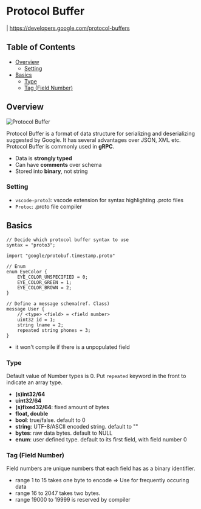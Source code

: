 # Protocol Buffer
| https://developers.google.com/protocol-buffers

## Table of Contents
- [Overview](#overview)
  - [Setting](#setting)
- [Basics](#basics)
  - [Type](#type)
  - [Tag (Field Number)](#tag-field-number)

## Overview
![Protocol Buffer](https://i.imgur.com/bBXCEpw.png)

Protocol Buffer is a format of data structure for serializing and deserializing suggested by Google. It has several advantages over JSON, XML etc. Protocol Buffer is commonly used in **gRPC**.
- Data is **strongly typed**
- Can have **comments** over schema
- Stored into **binary**, not string

### Setting
* ```vscode-proto3```: vscode extension for syntax highlighting .proto files
* ```Protoc```: .proto file compiler

## Basics
```proto3
// Decide which protocol buffer syntax to use
syntax = "proto3";

import "google/protobuf.timestamp.proto"

// Enum
enum EyeColor {
    EYE_COLOR_UNSPECIFIED = 0;
    EYE_COLOR_GREEN = 1;
    EYE_COLOR_BROWN = 2;
}

// Define a message schema(ref. Class)
message User {
    // <type> <field> = <field number>
    uint32 id = 1;
    string lname = 2;
    repeated string phones = 3;
}
```
- it won't compile if there is a unpopulated field
  
### Type
Default value of Number types is 0. Put ```repeated``` keyword in the front to indicate an array type.
- **(s)int32/64**
- **uint32/64**
- **(s)fixed32/64**: fixed amount of bytes
- **float, double**
- **bool**: true/false. default to 0
- **string**: UTF-8/ASCII encoded string. default to ""
- **bytes**: raw data bytes. default to NULL
- **enum**: user defined type. default to its first field, with field number 0

### Tag (Field Number)
Field numbers are unique numbers that each field has as a binary identifier.
- range 1 to 15 takes one byte to encode
    => Use for frequently occuring data
- range 16 to 2047 takes two bytes.
- range 19000 to 19999 is reserved by compiler

